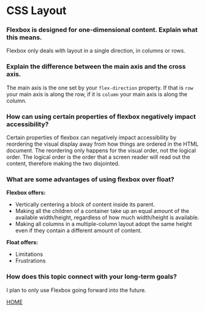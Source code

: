 # CSS Layout

### Flexbox is designed for one-dimensional content. Explain what this means.
Flexbox only deals with layout in a single direction, in columns or rows.

### Explain the difference between the main axis and the cross axis.
The main axis is the one set by your `flex-direction` property. If that is `row` your main axis is along the row, if it is `column` your main axis is along the column.

### How can using certain properties of flexbox negatively impact accessibility?
Certain properties of flexbox can negatively impact accessibility by reordering the visual display away from how things are ordered in the HTML document.  The reordering only happens for the visual order, not the logical order.  The logical order is the order that a screen reader will read out the content, therefore making the two disjointed.

### What are some advantages of using flexbox over float?
**Flexbox offers:**
- Vertically centering a block of content inside its parent.
- Making all the children of a container take up an equal amount of the available width/height, regardless of how much width/height is available.
- Making all columns in a multiple-column layout adopt the same height even if they contain a different amount of content.

**Float offers:**
- Limitations
- Frustrations

### How does this topic connect with your long-term goals?
I plan to only use Flexbox going forward into the future.


[HOME](https://aedeleon2023.github.io/reading-notes/)
